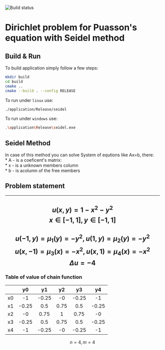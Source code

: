 ![Build status](https://travis-ci.org/XEverentX/Seidel-Method.svg?branch=master)

# Dirichlet problem for Puasson's equation with Seidel method
## Build & Run
To build application simply follow a few steps:
```bash
mkdir build
cd build
cmake ..
cmake --build . --config RELEASE
```
To run under `linux` use:
```bash
./application/Release/seidel
```

To run under `windows` use:
```bash
.\application\Release\seidel.exe
```
## Seidel Method
In case of this method you can solve System of equtions like Ax=b, there:  
    * A - is a coeficent's matrix:  
    * x - is a unknown members column  
    * b - is acolumn of the free members  
## Problem statement
---
$$u(x, y) = 1 - x^2 - y^2$$
$$x \in [-1, 1],   y \in [-1, 1]$$
---
$$u(-1, y) = \mu_1(y) = -y^2, u(1, y) = \mu_2(y) = -y^2$$
$$u(x, -1) = \mu_3(x) = -x^2, u(x, 1) = \mu_4(x) = -x^2$$
$$\Delta u = -4$$
---

### Table of value of chain function
| | y0 | y1 | y2 | y3 | y4 |
|:---:|:---:|:---:|:---:|:---:|:---:|
| x0| -1 | -0.25 | -0 | -0.25 | -1 |
| x1| -0.25 | 0.5 | 0.75 | 0.5 | -0.25 |
| x2| -0 | 0.75 | 1 | 0.75 | -0 |
| x3| -0.25 | 0.5 | 0.75 | 0.5 | -0.25 |
| x4| -1 | -0.25 | -0 | -0.25 | -1 |
$$ n = 4, m = 4$$  
